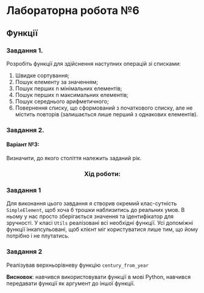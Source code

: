 # Лабораторна робота №6
## Функції
### Завдання 1.
Розробіть функції для здійснення наступних операцій зі списками:
1. Швидке сортування;
2. Пошук елементу за значенням;
3. Пошук перших n мінімальних елементів;
4. Пошук перших n максимальних елементів;
5. Пошук середнього арифметичного;
6. Повернення списку, що сформований з початкового списку, але не містить
повторів (залишається лише перший з однакових елементів).

### Завдання 2.
#### Варіант №3: 
Визначити, до якого століття належить заданий рік.

### <div align="center">Хід роботи:</div>

### Завдання 1
Для виконання цього завдання я створив окремий клас-сутність `SimpleElement`,
щоб хоча б трошки наблизитись до реальних умов. В ньому у нас просто зберігається 
значення та ідентифікатор для зручності. У класі `Utils` реалізовані всі необхідні функції.
Усі допоміжні функції інкапсульовані, щоб клієнт міг користуватися лише тим, що йому потрібно 
і не плутатись.

### Завдання 2

Реалізував верхньорівневу функцію `century_from_year`

**Висновок**: навчився використовувати функції в мові Python, 
навчився передавати функції як аргумент до іншої функції. 